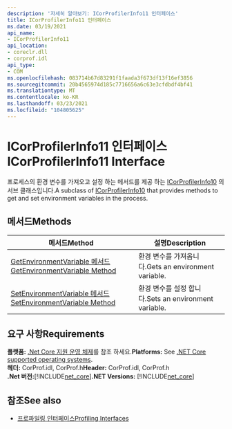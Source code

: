 ```yaml
---
description: '자세히 알아보기: ICorProfilerInfo11 인터페이스'
title: ICorProfilerInfo11 인터페이스
ms.date: 03/19/2021
api_name:
- ICorProfilerInfo11
api_location:
- coreclr.dll
- corprof.idl
api_type:
- COM
ms.openlocfilehash: 083714b67d83291f1faada3f673df13f16ef3856
ms.sourcegitcommit: 20b4565974d185c7716656a6c63e3cfdbdf4bf41
ms.translationtype: MT
ms.contentlocale: ko-KR
ms.lasthandoff: 03/23/2021
ms.locfileid: "104805625"
---
```

# <a name="icorprofilerinfo11-interface"></a><span data-ttu-id="c96bf-103">ICorProfilerInfo11 인터페이스</span><span class="sxs-lookup"><span data-stu-id="c96bf-103">ICorProfilerInfo11 Interface</span></span>

 <span data-ttu-id="c96bf-104">프로세스의 환경 변수를 가져오고 설정 하는 메서드를 제공 하는 [ICorProfilerInfo10](icorprofilerinfo10-interface.md) 의 서브 클래스입니다.</span><span class="sxs-lookup"><span data-stu-id="c96bf-104">A subclass of [ICorProfilerInfo10](icorprofilerinfo10-interface.md) that provides methods to get and set environment variables in the process.</span></span>
  
## <a name="methods"></a><span data-ttu-id="c96bf-105">메서드</span><span class="sxs-lookup"><span data-stu-id="c96bf-105">Methods</span></span>  
  
|<span data-ttu-id="c96bf-106">메서드</span><span class="sxs-lookup"><span data-stu-id="c96bf-106">Method</span></span>|<span data-ttu-id="c96bf-107">설명</span><span class="sxs-lookup"><span data-stu-id="c96bf-107">Description</span></span>|  
|------------|-----------------|  
|[<span data-ttu-id="c96bf-108">GetEnvironmentVariable 메서드</span><span class="sxs-lookup"><span data-stu-id="c96bf-108">GetEnvironmentVariable Method</span></span>](icorprofilerinfo11-getenvironmentvariable-method.md)|<span data-ttu-id="c96bf-109">환경 변수를 가져옵니다.</span><span class="sxs-lookup"><span data-stu-id="c96bf-109">Gets an environment variable.</span></span>|
|[<span data-ttu-id="c96bf-110">SetEnvironmentVariable 메서드</span><span class="sxs-lookup"><span data-stu-id="c96bf-110">SetEnvironmentVariable Method</span></span>](icorprofilerinfo11-setenvironmentvariable-method.md)|<span data-ttu-id="c96bf-111">환경 변수를 설정 합니다.</span><span class="sxs-lookup"><span data-stu-id="c96bf-111">Sets an environment variable.</span></span>|  
  
## <a name="requirements"></a><span data-ttu-id="c96bf-112">요구 사항</span><span class="sxs-lookup"><span data-stu-id="c96bf-112">Requirements</span></span>  

<span data-ttu-id="c96bf-113">**플랫폼:** [.Net Core 지원 운영 체제](../../../core/install/windows.md?pivots=os-windows)를 참조 하세요.</span><span class="sxs-lookup"><span data-stu-id="c96bf-113">**Platforms:** See [.NET Core supported operating systems](../../../core/install/windows.md?pivots=os-windows).</span></span>  
<span data-ttu-id="c96bf-114">**헤더:** CorProf.idl, CorProf.h</span><span class="sxs-lookup"><span data-stu-id="c96bf-114">**Header:** CorProf.idl, CorProf.h</span></span>  
<span data-ttu-id="c96bf-115">**.Net 버전:**[!INCLUDE[net_core](../../../../includes/net-core-50-md.md)]</span><span class="sxs-lookup"><span data-stu-id="c96bf-115">**.NET Versions:** [!INCLUDE[net_core](../../../../includes/net-core-50-md.md)]</span></span>  

## <a name="see-also"></a><span data-ttu-id="c96bf-116">참조</span><span class="sxs-lookup"><span data-stu-id="c96bf-116">See also</span></span>

- [<span data-ttu-id="c96bf-117">프로파일링 인터페이스</span><span class="sxs-lookup"><span data-stu-id="c96bf-117">Profiling Interfaces</span></span>](profiling-interfaces.md)
